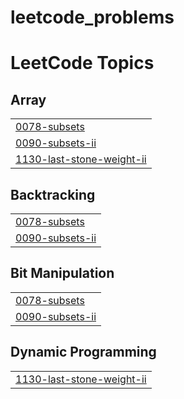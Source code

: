 # leetcode_problems
<!---LeetCode Topics Start-->
# LeetCode Topics
## Array
|  |
| ------- |
| [0078-subsets](https://github.com/Inikapoorani/leetcode_problems/tree/master/0078-subsets) |
| [0090-subsets-ii](https://github.com/Inikapoorani/leetcode_problems/tree/master/0090-subsets-ii) |
| [1130-last-stone-weight-ii](https://github.com/Inikapoorani/leetcode_problems/tree/master/1130-last-stone-weight-ii) |
## Backtracking
|  |
| ------- |
| [0078-subsets](https://github.com/Inikapoorani/leetcode_problems/tree/master/0078-subsets) |
| [0090-subsets-ii](https://github.com/Inikapoorani/leetcode_problems/tree/master/0090-subsets-ii) |
## Bit Manipulation
|  |
| ------- |
| [0078-subsets](https://github.com/Inikapoorani/leetcode_problems/tree/master/0078-subsets) |
| [0090-subsets-ii](https://github.com/Inikapoorani/leetcode_problems/tree/master/0090-subsets-ii) |
## Dynamic Programming
|  |
| ------- |
| [1130-last-stone-weight-ii](https://github.com/Inikapoorani/leetcode_problems/tree/master/1130-last-stone-weight-ii) |
<!---LeetCode Topics End-->